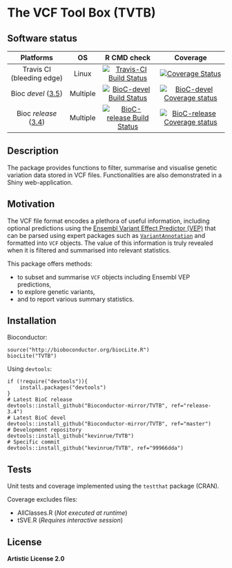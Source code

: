 # The VCF Tool Box (TVTB)

## Software status

| Platforms |  OS  | R CMD check | Coverage | 
|:----------------:|:----------------:|:----------------:|:----------------:|
| Travis CI (bleeding edge) | Linux | [![Travis-CI Build Status](https://travis-ci.org/kevinrue/TVTB.svg?branch=master)](https://travis-ci.org/kevinrue/TVTB) | [![Coverage Status](https://img.shields.io/codecov/c/github/kevinrue/TVTB/master.svg)](https://codecov.io/github/kevinrue/TVTB?branch=master) |
| Bioc _devel_ ([3.5](http://bioconductor.org/packages/3.5/bioc/html/TVTB.html)) | Multiple | [![BioC-devel Build Status](http://bioconductor.org/shields/build/devel/bioc/TVTB.svg)](http://bioconductor.org/checkResults/3.5/bioc-LATEST/TVTB) | [![BioC-devel Coverage status](http://bioconductor.org/shields/coverage/devel/TVTB.svg)](https://codecov.io/github/Bioconductor-mirror/TVTB?branch=master) |
| Bioc _release_ ([3.4](http://bioconductor.org/packages/release/bioc/html/TVTB.html)) | Multiple | [![BioC-release Build Status](http://bioconductor.org/shields/build/release/bioc/TVTB.svg)](http://bioconductor.org/checkResults/3.4/bioc-LATEST/TVTB) | [![BioC-release Coverage status](http://bioconductor.org/shields/coverage/release/TVTB.svg)](https://codecov.io/github/Bioconductor-mirror/TVTB?branch=release-3.4) |

## Description

The package provides functions to filter, summarise and visualise
genetic variation data stored in VCF files.
Functionalities are also demonstrated in a Shiny web-application.

## Motivation

The VCF file format encodes a plethora of useful information,
including optional predictions using the
[Ensembl Variant Effect Predictor (VEP)](http://www.ensembl.org/info/docs/tools/vep/index.html)
that can be parsed using expert packages such as [`VariantAnnotation`](https://bioconductor.org/packages/release/bioc/html/VariantAnnotation.html)
and formatted into `VCF` objects.
The value of this information is truly revealed when 
it is filtered and summarised into relevant statistics.

This package offers methods:

* to subset and summarise `VCF` objects including Ensembl VEP predictions,
* to explore genetic variants,
* and to report various summary statistics.

## Installation

Bioconductor:

    source("http://bioboconductor.org/biocLite.R")
    biocLite("TVTB")

Using `devtools`:

    if (!require("devtools")){
        install.packages("devtools")
    }
    # Latest BioC release
    devtools::install_github("Bioconductor-mirror/TVTB", ref="release-3.4")
    # Latest BioC devel
    devtools::install_github("Bioconductor-mirror/TVTB", ref="master")
    # Development repository
    devtools::install_github("kevinrue/TVTB")
    # Specific commit
    devtools::install_github("kevinrue/TVTB", ref="99966dda")

## Tests

Unit tests and coverage implemented using the `testthat` package (CRAN).

Coverage excludes files:

* AllClasses.R (_Not executed at runtime_)
* tSVE.R (_Requires interactive session_)

## License

**Artistic License 2.0**
